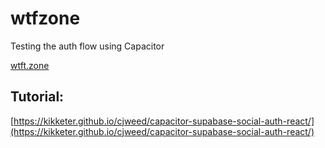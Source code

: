 # wtfzone
Testing the auth flow using Capacitor

[wtft.zone](https://wtft.zone)

## Tutorial:

[https://kikketer.github.io/cjweed/capacitor-supabase-social-auth-react/](https://kikketer.github.io/cjweed/capacitor-supabase-social-auth-react/)
